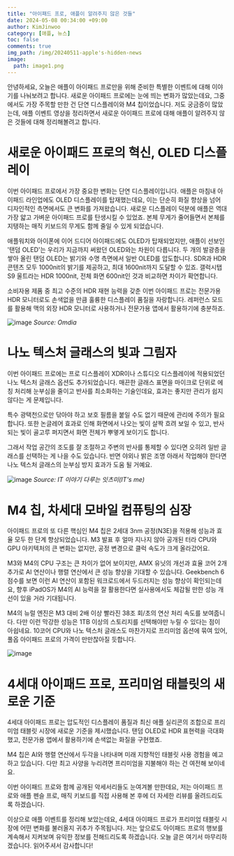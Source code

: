 ```yaml
---
title: "아이패드 프로, 애플이 알려주지 않은 것들"
date: 2024-05-08 00:34:00 +09:00
author: KimJinwoo
category: [애플, 뉴스]
toc: false
comments: true
img_path: /img/20240511-apple's-hidden-news
image:
  path: image1.png
---
```


안녕하세요, 오늘은 애플이 아이패드 프로만을 위해 준비한 특별한 이벤트에 대해 이야기를 나눠보려고 합니다. 새로운 아이패드 프로에는 눈에 띄는 변화가 많았는데요, 그중에서도 가장 주목할 만한 건 단연 디스플레이와 M4 칩이었습니다. 저도 궁금증이 많았는데, 애플 이벤트 영상을 정리하면서 새로운 아이패드 프로에 대해 애플이 알려주지 않은 것들에 대해 정리해볼려고 합니다.

# 새로운 아이패드 프로의 혁신, OLED 디스플레이

이번 아이패드 프로에서 가장 중요한 변화는 단연 디스플레이입니다. 애플은 마침내 아이패드 라인업에도 OLED 디스플레이를 탑재했는데요, 이는 단순히 화질 향상을 넘어 디자인적인 측면에서도 큰 변화를 가져왔습니다. 새로운 디스플레이 덕분에 애플은 역대 가장 얇고 가벼운 아이패드 프로를 탄생시킬 수 있었죠. 본체 무게가 줄어들면서 본체를 지탱하는 매직 키보드의 무게도 함께 줄일 수 있게 되었습니다.

애플워치와 아이폰에 이어 드디어 아이패드에도 OLED가 탑재되었지만, 애플이 선보인 '탠덤 OLED'는 우리가 지금까지 써왔던 OLED와는 차원이 다릅니다. 두 개의 발광층을 쌓아 올린 탠덤 OLED는 밝기와 수명 측면에서 일반 OLED를 압도합니다. SDR과 HDR 콘텐츠 모두 1000nit의 밝기를 제공하고, 최대 1600nit까지 도달할 수 있죠. 갤럭시탭 S9 울트라는 HDR 1000nit, 전체 화면 600nit인 것과 비교하면 차이가 확연합니다.

소비자용 제품 중 최고 수준의 HDR 재현 능력을 갖춘 이번 아이패드 프로는 전문가용 HDR 모니터로도 손색없을 만큼 훌륭한 디스플레이 품질을 자랑합니다. 레퍼런스 모드를 활용해 맥의 외장 HDR 모니터로 사용하거나 전문가용 앱에서 활용하기에 충분하죠.

![image](image2.webp)
_Source: Omdia_

# 나노 텍스처 글래스의 빛과 그림자

이번 아이패드 프로에는 프로 디스플레이 XDR이나 스튜디오 디스플레이에 적용되었던 나노 텍스처 글래스 옵션도 추가되었습니다. 매끈한 글래스 표면을 마이크로 단위로 에칭 처리해 눈부심을 줄이고 반사를 최소화하는 기술인데요, 효과는 좋지만 관리가 쉽지 않다는 게 문제입니다.

특수 광택천으로만 닦아야 하고 보호 필름을 붙일 수도 없기 때문에 관리에 주의가 필요합니다. 또한 논글레어 효과로 인해 화면에서 나오는 빛이 살짝 흐려 보일 수 있고, 반사되는 빛이 골고루 퍼지면서 화면 전체가 뿌옇게 보이기도 합니다.

그래서 작업 공간의 조도를 잘 조절하고 주변의 반사를 통제할 수 있다면 오히려 일반 글래스를 선택하는 게 나을 수도 있습니다. 반면 야외나 밝은 조명 아래서 작업해야 한다면 나노 텍스처 글래스의 눈부심 방지 효과가 도움 될 거예요.

![image](image3.png)
_Source: IT 이야기 다루는 잇츠미(IT's me)_

# M4 칩, 차세대 모바일 컴퓨팅의 심장

아이패드 프로의 또 다른 핵심인 M4 칩은 2세대 3nm 공정(N3E)을 적용해 성능과 효율 모두 한 단계 향상되었습니다. M3 발표 후 얼마 지나지 않아 공개된 터라 CPU와 GPU 아키텍처의 큰 변화는 없지만, 공정 변경으로 클럭 속도가 크게 올라갔어요.

M3와 M4의 CPU 구조는 큰 차이가 없어 보이지만, AMX 유닛의 개선과 효율 코어 2개 추가로 AI 연산이나 행렬 연산에서 큰 성능 향상을 기대할 수 있습니다. Geekbench 6 점수를 보면 이런 AI 연산이 포함된 워크로드에서 두드러지는 성능 향상이 확인되는데요, 향후 iPadOS가 M4의 AI 능력을 잘 활용한다면 실사용에서도 체감될 만한 성능 개선이 있을 거라 기대됩니다.

M4의 뉴럴 엔진은 M3 대비 2배 이상 빨라진 38조 회/초의 연산 처리 속도를 보여줍니다. 다만 이런 막강한 성능은 1TB 이상의 스토리지를 선택해야만 누릴 수 있다는 점이 아쉽네요. 10코어 CPU와 나노 텍스처 글래스도 마찬가지로 프리미엄 옵션에 묶여 있어, 풀옵 아이패드 프로의 가격이 만만찮아질 듯합니다.

![image](image4.jpg)

# 4세대 아이패드 프로, 프리미엄 태블릿의 새로운 기준

4세대 아이패드 프로는 압도적인 디스플레이 품질과 최신 애플 실리콘의 조합으로 프리미엄 태블릿 시장에 새로운 기준을 제시했습니다. 탠덤 OLED로 HDR 표현력을 극대화했고, 전문가용 앱에서 활용하기에 손색없는 화질을 구현했죠.

M4 칩은 AI와 행렬 연산에서 두각을 나타내며 미래 지향적인 태블릿 사용 경험을 예고하고 있습니다. 다만 최고 사양을 누리려면 프리미엄을 지불해야 하는 건 여전해 보이네요.

이번 아이패드 프로와 함께 공개된 악세서리들도 눈여겨볼 만한데요, 저는 아이패드 프로와 애플 펜슬 프로, 매직 키보드를 직접 사용해 본 후에 더 자세한 리뷰를 올려드리도록 하겠습니다.

이상으로 애플 이벤트를 정리해 보았는데요, 4세대 아이패드 프로가 프리미엄 태블릿 시장에 어떤 변화를 불러올지 귀추가 주목됩니다. 저는 앞으로도 아이패드 프로의 행보를 계속해서 지켜보며 유익한 정보를 전해드리도록 하겠습니다. 오늘 글은 여기서 마무리하겠습니다. 읽어주셔서 감사합니다!
